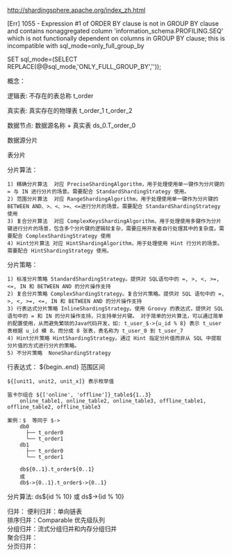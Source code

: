 http://shardingsphere.apache.org/index_zh.html


[Err] 1055 - Expression #1 of ORDER BY clause is not in GROUP BY clause and contains nonaggregated column 'information_schema.PROFILING.SEQ' which is not functionally dependent on columns in GROUP BY clause; this is incompatible with sql_mode=only_full_group_by

SET sql_mode=(SELECT REPLACE(@@sql_mode,'ONLY_FULL_GROUP_BY',''));

概念：

逻辑表: 不存在的表总称 t_order

真实表: 真实存在的物理表 t_order_1 t_order_2

数据节点: 数据源名称 + 真实表 ds_0.T_order_0

数据源分片

表分片

分片算法：
    
    1) 精确分片算法  对应 PreciseShardingAlgorithm，用于处理使用单一键作为分片键的 = 与 IN 进行分片的场景。需要配合 StandardShardingStrategy 使用。
    2) 范围分片算法  对应 RangeShardingAlgorithm，用于处理使用单一键作为分片键的 BETWEEN AND、>、<、>=、<=进行分片的场景。需要配合 StandardShardingStrategy 使用
    3) 复合分片算法  对应 ComplexKeysShardingAlgorithm，用于处理使用多键作为分片键进行分片的场景，包含多个分片键的逻辑较复杂，需要应用开发者自行处理其中的复杂度。需要配合 ComplexShardingStrategy 使用
    4) Hint分片算法 对应 HintShardingAlgorithm，用于处理使用 Hint 行分片的场景。需要配合 HintShardingStrategy 使用。
    
分片策略：

    1) 标准分片策略 StandardShardingStrategy。提供对 SQL语句中的 =, >, <, >=, <=, IN 和 BETWEEN AND 的分片操作支持
    2) 复合分片策略 ComplexShardingStrategy。复合分片策略。提供对 SQL 语句中的 =, >, <, >=, <=, IN 和 BETWEEN AND 的分片操作支持
    3) 行表达式分片策略 InlineShardingStrategy。使用 Groovy 的表达式，提供对 SQL 语句中的 = 和 IN 的分片操作支持，只支持单分片键。 对于简单的分片算法，可以通过简单的配置使用，从而避免繁琐的Java代码开发，如: t_user_$->{u_id % 8} 表示 t_user 表根据 u_id 模 8，而分成 8 张表，表名称为 t_user_0 到 t_user_7
    4) Hint分片策略 HintShardingStrategy。通过 Hint 指定分片值而非从 SQL 中提取分片值的方式进行分片的策略。
    5) 不分片策略  NoneShardingStrategy

行表达式：
    ${begin..end}  范围区间
    
    ${[unit1, unit2, unit_x]} 表示枚举值
    
    笛卡尔组合 ${['online', 'offline']}_table${1..3} 
        online_table1, online_table2, online_table3, offline_table1, offline_table2, offline_table3
        
    案例：$  等同于 $->
        db0
          ├── t_order0 
          └── t_order1 
        db1
          ├── t_order0 
          └── t_order1
        
        db${0..1}.t_order${0..1}
        或
        db$->{0..1}.t_order$->{0..1}
        
分片算法:
    ds${id % 10}
    或
    ds$->{id % 10}
    
    
归并：
    便利归并：单向链表  
    排序归并：Comparable 优先级队列  
    分组归并：流式分组归并和内存分组归并  
    聚合归并：  
    分页归并：